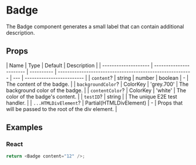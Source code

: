 # Badge

The Badge component generates a small label that can contain additional description.

## Props

| Name                 | Type                    | Default    | Description                                               |
| -------------------- | ----------------------- | ---------- | --------------------------------------------------------- | --- | ------------------------- |
| `content`?           | string                  | number     | boolean                                                   | -   | The content of the badge. |
| `backgroundColor`?   | ColorKey                | 'grey.700' | The background color of the badge.                        |
| `contentColor`?      | ColorKey                | 'white'    | The color of the badge's content.                         |
| `testID`?            | string                  |            | The unique E2E test handler.                              |
| `...HTMLDivElement`? | Partial(HTMLDivElement) | -          | Props that will be passed to the root of the div element. |

## Examples

### React

```javascript
return <Badge content="12" />;
```
